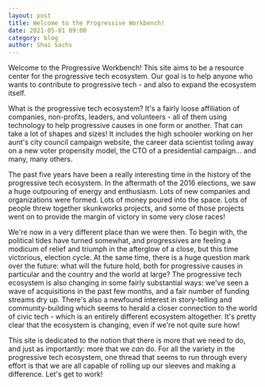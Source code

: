 ```yaml
---
layout: post
title: Welcome to the Progressive Workbench!
date: 2021-05-01 09:00
category: blog
author: Shai Sachs
---
```


Welcome to the Progressive Workbench! This site aims to be a resource center for the progressive tech ecosystem. Our goal is to help anyone who wants to contribute to progressive tech - and also to expand the ecosystem itself.

What is the progressive tech ecosystem? It's a fairly loose affiliation of companies, non-profits, leaders, and volunteers - all of them using technology to help progressive causes in one form or another. That can take a lot of shapes and sizes! It includes the high schooler working on her aunt's city council campaign website, the career data scientist toiling away on a new voter propensity model, the CTO of a presidential campaign... and many, many others.

The past five years have been a really interesting time in the history of the progressive tech ecosystem. In the aftermath of the 2016 elections, we saw a huge outpouring of energy and enthusiasm. Lots of new companies and organizations were formed. Lots of money poured into the space. Lots of people threw together skunkworks projects, and some of those projects went on to provide the margin of victory in some very close races!

We're now in a very different place than we were then. To begin with, the political tides have turned somewhat, and progressives are feeling a modicum of relief and triumph in the afterglow of a close, but this time victorious, election cycle. At the same time, there is a huge question mark over the future: what will the future hold, both for progressive causes in particular and the country and the world at large? The progressive tech ecosystem is also changing in some fairly substantial ways: we've seen a wave of acquisitions in the past few months, and a fair number of funding streams dry up. There's also a newfound interest in story-telling and community-building which seems to herald a closer connection to the world of civic tech - which is an entirely different ecosystem altogether. It's pretty clear that the ecosystem is changing, even if we're not quite sure how!

This site is dedicated to the notion that there is more that we need to do, and just as importantly: more that we *can* do. For all the variety in the progressive tech ecosystem, one thread that seems to run through every effort is that we are all capable of rolling up our sleeves and making a difference. Let's get to work!